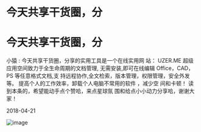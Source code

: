 # 今天共享干货圈，分

# 今天共享干货圈，分

小猿 : 今天共享干货圈，分享的实用工具是一个在线实用网 站： UZER.ME 超级应用空间致力于全生命周期的文档管理, 无需安装,即可在线编辑 Office，CAD，PS 等任意格式文档,支 持远程协作,全文检索，版本管理，权限管理，安全外发等。 提高个人的工作效率，卸载个人电脑不常用的软件 ，减少空 间和卡顿！ 读到本条的，希望能动手点个赞哈，来点星球氛 围和给点小小动力分享哈，谢谢大家！

2018-04-21

![image](img/Image_143.png)